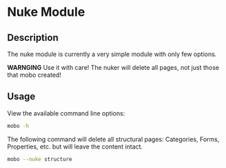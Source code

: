 # Nuke Module
## Description
The nuke module is currently a very simple module with only few options.

**WARNGING** Use it with care! The nuker will delete all pages, not just those that mobo created!

## Usage
View the available command line options:
```sh
mobo -h
```

The following command will delete all structural pages: Categories, Forms, Properties, etc. but will leave the content intact.
```sh
mobo --nuke structure
```